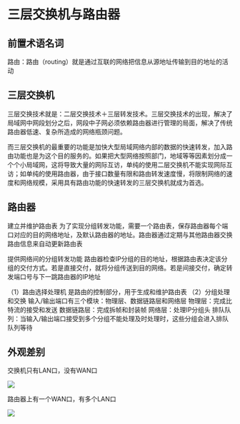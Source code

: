 # 三层交换机与路由器


## 前置术语名词

路由：路由（routing）就是通过互联的网络把信息从源地址传输到目的地址的活动

## 三层交换机

三层交换技术就是：二层交换技术＋三层转发技术。三层交换技术的出现，解决了局域网中网段划分之后，网段中子网必须依赖路由器进行管理的局面，解决了传统路由器低速、复杂所造成的网络瓶颈问题。

而三层交换机的最重要的功能是加快大型局域网络内部的数据的快速转发，加入路由功能也是为这个目的服务的。如果把大型网络按照部门，地域等等因素划分成一个个小局域网，这将导致大量的网际互访，单纯的使用二层交换机不能实现网际互访；如单纯的使用路由器，由于接口数量有限和路由转发速度慢，将限制网络的速度和网络规模，采用具有路由功能的快速转发的三层交换机就成为首选。



## 路由器

建立并维护路由表 
为了实现分组转发功能，需要一个路由表，保存路由器每个端口对应的目的网络地址，及默认路由器的地址。路由器通过定期与其他路由器交换路由信息来自动更新路由表

提供网络间的分组转发功能 
路由器检查IP分组的目的地址，根据路由表决定该分组的交付方式。若是直接交付，就将分组传送到目的网络。若是间接交付，确定转发端口号与下一跳路由器的IP地址

（1）路由选择处理机 
是路由的控制部分，用于生成和维护路由表 
（2）分组处理和交换 
输入/输出端口有三个模块：物理层、数据链路层和网络层 
物理层：完成比特流的接受和发送 
数据链路层：完成拆帧和封装帧 
网络层：处理IP分组头 
排队队列：当输入/输出端口接受到多个分组不能处理及时处理时，这些分组会进入排队队列等待


## 外观差别

交换机只有LAN口，没有WAN口

![](https://i.postimg.cc/SKwKxB12/Snipaste-2019-07-24-21-18-36.png)

路由器上有一个WAN口，有多个LAN口

![](https://i.postimg.cc/wxPLLWT7/2019-07-30-170044.png)


